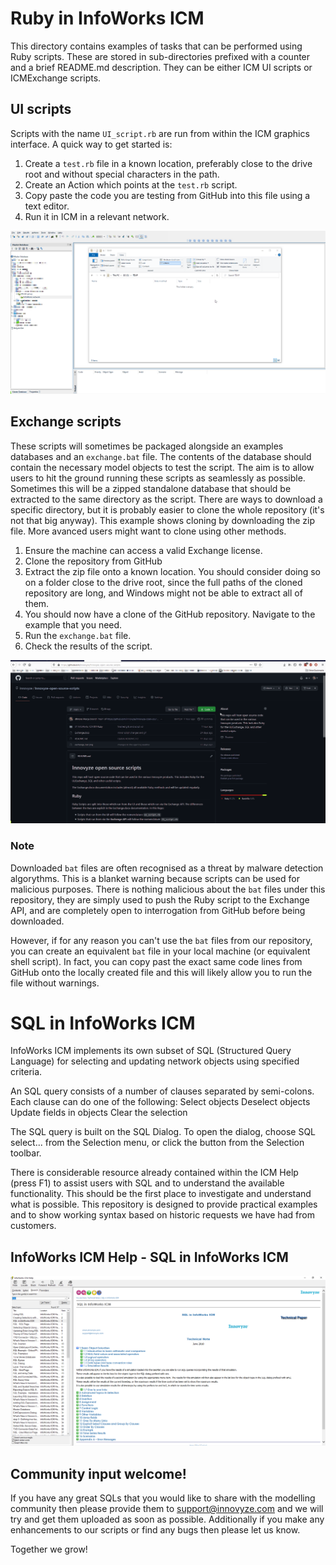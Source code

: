 # Ruby in InfoWorks ICM

This directory contains examples of tasks that can be performed using Ruby scripts. These are stored in sub-directories prefixed with a counter and a brief README.md description. They can be either ICM UI scripts or ICMExchange scripts.

## UI scripts
Scripts with the name `UI_script.rb` are run from within the ICM graphics interface. A quick way to get started is:
1. Create a `test.rb` file in a known location, preferably close to the drive root and without special characters in the path.
2. Create an Action which points at the `test.rb` script.
3. Copy paste the code you are testing from GitHub into this file using a text editor.
4. Run it in ICM in a relevant network.

![](gif001.gif)

## Exchange scripts
These scripts will sometimes be packaged alongside an examples databases and an `exchange.bat` file. The contents of the database should contain the necessary model objects to test the script. The aim is to allow users to hit the ground running these scripts as seamlessly as possible. Sometimes this will be a zipped standalone database that should be extracted to the same directory as the script.
There are ways to download a specific directory, but it is probably easier to clone the whole repository (it's not that big anyway). This example shows cloning by downloading the zip file. More avanced users might want to clone using other methods.
1. Ensure the machine can access a valid Exchange license.
2. Clone the repository from GitHub
3. Extract the zip file onto a known location. You should consider doing so on a folder close to the drive root, since the full paths of the cloned repository are long, and Windows might not be able to extract all of them.
4. You should now have a clone of the GitHub repository. Navigate to the example that you need.
5. Run the `exchange.bat` file. 
6. Check the results of the script.

![](gif002.gif)

### Note
Downloaded `bat` files are often recognised as a threat by malware detection algorythms. This is a blanket warning because scripts can be used for malicious purposes. There is nothing malicious about the `bat` files under this repository, they are simply used to push the Ruby script to the Exchange API, and are completely open to interrogation from GitHub before being downloaded. 

However, if for any reason you can't use the `bat` files from our repository, you can create an equivalent `bat` file in your local machine (or equivalent shell script). In fact, you can copy past the exact same code lines from GitHub onto the locally created file and this will likely allow you to run the file without warnings.

# SQL in InfoWorks ICM
InfoWorks ICM implements its own subset of SQL (Structured Query Language) for selecting and updating network objects using specified criteria. 

An SQL query consists of a number of clauses separated by semi-colons. Each clause can do one of the following:
    Select objects 
    Deselect objects 
    Update fields in objects 
    Clear the selection

The SQL query is built on the SQL Dialog. To open the dialog, choose SQL select... from the Selection menu, or click the  button from the Selection toolbar.

There is considerable resource already contained within the ICM Help (press F1) to assist users with SQL and to understand the available functionality. This should be the first place to investigate and understand what is possible. This repository is designed to provide practical examples and to show working syntax based on historic requests we have had from customers. 

## InfoWorks ICM Help - SQL in InfoWorks ICM
![](img001.png)

## Community input welcome!
If you have any great SQLs that you would like to share with the modelling community then please provide them to support@innovyze.com and we will try and get them uploaded as soon as possible. Additionally if you make any enhancements to our scripts or find any bugs then please let us know. 

Together we grow!
